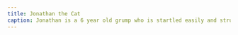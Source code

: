 ```yaml
---
title: Jonathan the Cat
caption: Jonathan is a 6 year old grump who is startled easily and struggles with depth perception. He hates treats and loves swatting at the sun when it shines through the windows in the morning. Submitted by Jonathan Valalik.<form action="https://docs.google.com/forms/u/1/d/e/1FAIpQLSdIcoWfl-P-6aqt1zNYb-ACz6o7zdAPq_1-FysywAXXPhDqTQ/formResponse" method="post"><div class="form-element"></div><span>Votes</span><input type="text" name="entry.243142700" required placeholder="$"></br><button type="submit" name="button">Cast Votes</button></form>
---
```

